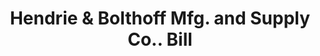 ---
doi: 10.7916/D8QG04TS
date_other: '1900'
date_other_textual: 1900-1909
form: printed ephemera
genre:
- Invoices
name:
- Hendrie & Bolthoff Mfg. and Supply Co.
object_in_context_url: https://biggert.cul.columbia.edu/items/view/ave_biggert_00045
subject_hierarchical_geographic:
- Denver, Colorado, United States
subject_name:
- Hendrie & Bolthoff Mfg. and Supply Co.
title: Hendrie & Bolthoff Mfg. and Supply Co.. Bill
sort_title: Hendrie & Bolthoff Mfg. and Supply Co.. Bill
call_number: ave_biggert_00045
coordinates:
- 39.761944444444445,-104.88111111111111
pid: ave_biggert_00045
identifiers: ave_biggert_00045
permalink: /biggert/ave_biggert_00045/
layout: iiif-image-page
---
